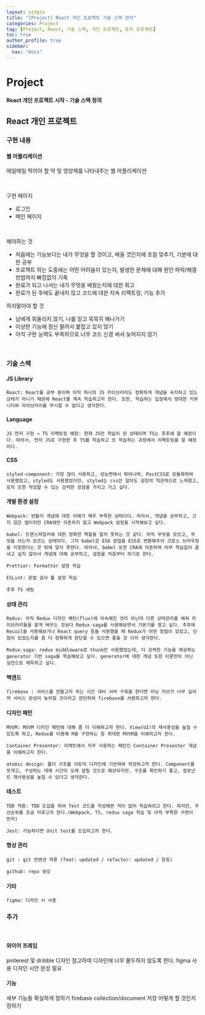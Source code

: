 ```yaml
---
layout: single
title: "[Project] React 개인 프로젝트 기술 스택 정의"
categories: Project
tag: [Project, React, 기술 스택, 개인 프로젝트, 토이 프로젝트]
toc: true
author_profile: true
sidebar:
  nav: "docs"
---
```


# Project

**React 개인 프로젝트 시작 - 기술 스택 정의**

## React 개인 프로젝트

### 구현 내용

#### 웹 어플리케이션

매일매일 먹어야 할 약 및 영양제를 나타내주는 웹 어플리케이션

<br>

구현 페이지

- 로그인
- 메인 페이지

<br>

해야하는 것

- 처음에는 기능보다는 내가 무엇을 할 것이고, 배울 것인지에 초점 맞추기, 기본에 대한 공부
- 프로젝트 하는 도중에는 어떤 어려움이 있는지, 발생한 문제에 대해 원인 파악/해결 방법까지 빠짐없이 기록
- 완료가 되고 나서는 내가 무엇을 배웠는지에 대한 회고
- 완료가 된 후에도 끝내지 않고 코드에 대한 지속 리팩토링, 기능 추가

하지말아야 할 것

- 남에게 휘둘리지 않기, 나를 믿고 묵묵히 해나가기
- 이상한 기능에 정신 팔려서 붙잡고 있지 않기
- 아직 구현 능력도 부족하므로 너무 코드 신경 써서 늦어지지 않기

<br>

### 기술 스택

#### JS Library

    React: React를 공부 중이며 아직 하나의 JS 라이브러리도 정확하게 개념을 숙지하고 있는 상태가 아니기 때문에 React를 계속 학습하고자 한다. 또한, 학습하는 입장에서 방대한 커뮤니티와 라이브러리를 무시할 수 없다고 생각한다.

#### Language

    JS 먼저 구현 → TS 리팩토링 예정: 현재 JS만 학습이 된 상태이며 TS는 추후에 할 예정이다. 따라서, 먼저 JS로 구현한 후 TS를 학습하고 또 학습하는 과정에서 리팩토링을 할 예정이다.

#### CSS

    styled-component: 가장 많이 사용하고, 성능면에서 뛰어나며, PostCSS로 모듈화하여 사용했었고, styled도 사용했었지만, styled는 css만 알아도 굉장히 직관적으로 느껴졌고, 로직 또한 작성할 수 있는 강력한 장점을 가지고 가고 싶다.

#### 개발 환경 설정

    Webpack: 번들러 개념에 대한 이해가 매우 부족한 상태이다. 따라서, 개념을 공부하고, 크지 않은 앱이지만 CRA에만 의존하지 않고 Webpack 설정을 시작해보고 싶다.

    babel: 트랜스파일러에 대한 정확한 역할을 알지 못하는 것 같다. 아직 무엇을 모르고, 무엇을 아는지 모르는 상태이다. 그저 babel은 ES6 문법을 ES5로 변환해주어 크로스 브라우징을 지원한다는 것 밖에 알지 못한다. 따라서, babel 또한 CRA에 의존하여 아무 학습없이 끝내고 싶지 않아서 개념에 대해 공부하고, 설정을 처음부터 하기로 한다.

    Prettier: Formatter 설정 학습

    ESLint: 문법 검사 툴 설정 학습

    추후 TS 세팅

#### 상태 관리

    Redux: 아직 Redux 디자인 패턴(flux)에 익숙해진 것이 아닌데 다른 상태관리를 배워 라이브러리들을 얕게 배우는 것보다 Redux saga를 사용해보면서 기본기를 쌓고 싶다. 추후에 Recoil을 사용해보거나 React query 등을 사용했을 때 Redux가 어떤 장점이 있었고, 단점이 있었는지를 좀 더 정확하게 판단할 수 있으면 좋을 것 이라 생각한다.

    Redux-saga: redux middleware로 thunk만 사용했었는데, 더 강력한 기능을 제공하는 generator 기반 saga를 학습해보고 싶다. generator에 대한 개념 또한 이론만이 아닌 실전으로 체득하고 싶다.

#### 백엔드

    firebase : 서비스를 만들고자 하는 시간 대비 서버 구축을 한다면 러닝 커브가 너무 길어져 서비스 완성이 늦어질 것이라고 판단하여 firebase를 사용하고자 한다.

#### 디자인 패턴

    MVVM: MVVM 디자인 패턴에 대해 좀 더 이해하고자 한다. View(UI)의 재사용성을 높일 수 있도록 하고, Redux를 이용해 M을 구현하는 등 최대한 MVVM을 이해하고자 한다.

    Container Presenter: 리액트에서 자주 사용하는 패턴인 Container Presenter 개념을 이해하고자 한다.

    atomic design: 폴더 구조를 아토믹 디자인에 기반하여 작성하고자 한다. Component를 쪼개고, 구성하는 데에 시간이 오래 걸릴 것으로 예상되지만, 구조를 확인하기 좋고, 컴포넌트 재사용성을 높일 수 있다고 생각한다.

#### 테스트

    TDD 적용: TDD 도입을 하여 Test 코드를 작성해본 적이 없어 학습하려고 한다. 하지만, 우선순위를 조금 미루고자 한다.(Webpack, TS, redux saga 학습 및 아직 부족한 구현이 먼저)

    Jest: 가능하다면 Unit test를 도입하고자 한다.

#### 형상 관리

    git : git 컨벤션 적용 (feat: updated / refactor: updated / 등등)

    github: repo 생성

#### 기타

    figma: 디자인 시 사용

### 추가

<br>

#### 와이어 프레임

pinterest 및 dribble 디자인 참고하여 디자인에 너무 몰두하지 않도록 한다.
figma 사용 디자인 시안 완성 필요

#### 기능

세부 기능들 확실하게 정하기
firebase collection/document 저장 어떻게 할 것인지 정하기
